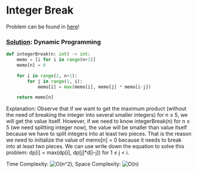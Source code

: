 # Integer Break

Problem can be found in [here](https://leetcode.com/problems/integer-break/)!

### [Solution](/Dynamic%20Programming/343-IntegerBreak/solution.py): Dynamic Programming

```python
def integerBreak(n: int) -> int:
    memo = [i for i in range(n+1)]
    memo[n] = 0

    for i in range(2, n+1):
        for j in range(1, i):
            memo[i] = max(memo[i], memo[j] * memo[i-j])

    return memo[n]
```

Explanation: Observe that if we want to get the maximum product (without the need of breaking the integer into several smaller integers) for n ≤ 5, we will get the value itself. However, if we need to know integerBreak(n) for n ≤ 5 (we need splitting integer now), the value will be smaller than value itself because we have to split integers into at least two pieces. That is the reason we need to initialize the value of memo[n] = 0 because it needs to break into at least two pieces. We can use write down the equation to solve this problem: dp[i] = max(dp[i], dp[j]\*d[i-j]) for 1 ≤ j < i.

Time Complexity: ![O(n^2)](<https://latex.codecogs.com/svg.image?\inline&space;O(n^2)>), Space Complexity: ![O(n)](<https://latex.codecogs.com/svg.image?\inline&space;O(n)>)
